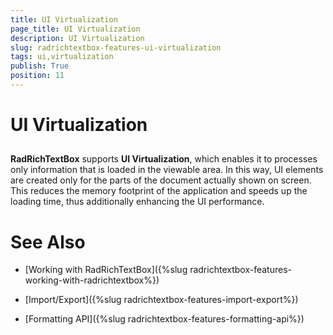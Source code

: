 ```yaml
---
title: UI Virtualization
page_title: UI Virtualization
description: UI Virtualization
slug: radrichtextbox-features-ui-virtualization
tags: ui,virtualization
publish: True
position: 11
---
```


# UI Virtualization



## 

__RadRichTextBox__ supports __UI Virtualization__, which enables it to processes only information 
        that is loaded in the viewable area.
        In this way, UI elements are created only for the parts of the document actually shown on screen. 
        This reduces the memory footprint of the application and speeds up the loading time, thus additionally enhancing the UI performance. 

# See Also

 * [Working with RadRichTextBox]({%slug radrichtextbox-features-working-with-radrichtextbox%})

 * [Import/Export]({%slug radrichtextbox-features-import-export%})

 * [Formatting API]({%slug radrichtextbox-features-formatting-api%})
